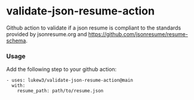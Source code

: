 # validate-json-resume-action
Github action to validate if a json resume is compliant to the standards provided by jsonresume.org and https://github.com/jsonresume/resume-schema. 

### Usage
Add the following step to your github action:
```
- uses: lukew3/validate-json-resume-action@main
  with:
    resume_path: path/to/resume.json
```